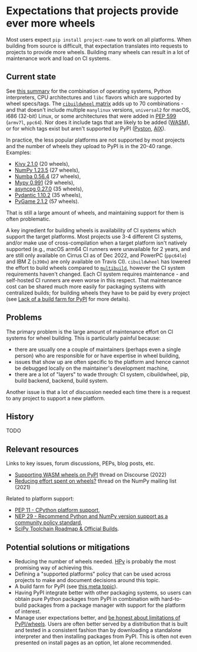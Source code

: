 # Expectations that projects provide ever more wheels

Most users expect `pip install project-name` to work on all platforms. When
building from source is difficult, that expectation translates into requests to
projects to provide more wheels. Building many wheels can result in a lot
of maintenance work and load on CI systems.


## Current state

See [this summary](purposes_of_pypi.md#users-installing-python-packages-from-binaries)
for the combination of operating systems, Python interpreters, CPU
architectures and `libc` flavors which are supported by wheel specs/tags. The
[`cibuildwheel` matrix](https://cibuildwheel.readthedocs.io/en/stable/) adds up
to 70 combinations - and that doesn't include multiple `manylinux` versions,
`universal2` for macOS, i686 (32-bit) Linux, or some architectures that were
added in [PEP 599](https://peps.python.org/pep-0599/) (`armv7l`, `ppc64`).
Nor does it include tags that are likely to be added ([WASM](https://discuss.python.org/t/support-wasm-wheels-on-pypi/21924)), or for which tags exist but aren't supported by PyPI
([Pyston](https://github.com/mesonbuild/meson-python/issues/142#issuecomment-1262773682),
[AIX](https://github.com/pypa/pip/issues/6922)).

In practice, the less popular platforms are not supported by most projects and
the number of wheels they upload to PyPI is in the 20-40 range. Examples:

- [Kivy 2.1.0](https://pypi.org/project/Kivy/2.1.0/#files) (20 wheels),
- [NumPy 1.23.5](https://pypi.org/project/numpy/1.23.5/#files) (27 wheels),
- [Numba 0.56.4](https://pypi.org/project/numba/0.56.4/#files) (27 wheels),
- [Mypy 0.991](https://pypi.org/project/mypy/0.991/#files) (29 wheels),
- [asyncpg 0.27.0](https://pypi.org/project/asyncpg/0.27.0/#files) (35 wheels),
- [Pydantic 1.10.2](https://pypi.org/project/pydantic/1.10.2/) (35 wheels),
- [PyGame 2.1.2](https://pypi.org/project/pygame/2.1.2/#files) (57 wheels).

That is still a large amount of wheels, and maintaining support for them is
often problematic.

A key ingredient for building wheels is availability of CI systems which
support the target platforms. Most projects use 3-4 different CI systems,
and/or make use of cross-compilation when a target platform isn't natively
supported (e.g., macOS arm64 CI runners were unavailable for 2 years, and are
still only available on Cirrus CI as of Dec 2022, and PowerPC (`ppc64le`) and
IBM Z (`s390x`) are only available on Travis CI). `cibuildwheel` has lowered
the effort to build wheels compared to
[`multibuild`](https://github.com/multi-build/multibuild/), however the CI
system requirements haven't changed. Each CI system requires maintenance - and
self-hosted CI runners are even worse in this respect. That maintenance cost
can be shared much more easily for packaging systems with centralized builds;
for building wheels they have to be paid by every project (see [Lack of a build
farm for PyPI](no_build_farm.md) for more details).


## Problems

The primary problem is the large amount of maintenance effort on CI systems for
wheel building. This is particularly painful because:

- there are usually one a couple of maintainers (perhaps even a single
  person) who are responsible for or have expertise in wheel building,
- issues that show up are often specific to the platform and hence
  cannot be debugged locally on the maintainer's development machine,
- there are a lot of "layers" to wade through: CI system, cibuildwheel,
  pip, build backend, backend, build system.

Another issue is that a lot of discussion needed each time there is a request
to any project to support a new platform.


## History

TODO


## Relevant resources

Links to key issues, forum discussions, PEPs, blog posts, etc.

- [Supporting WASM wheels on PyPI](https://discuss.python.org/t/support-wasm-wheels-on-pypi/21924) thread on Discourse (2022)
- [Reducing effort spent on wheels?](https://mail.python.org/archives/list/numpy-discussion@python.org/thread/46HT2SYDHBNLOC6N5RTXI7CN32YWIJWR/#46HT2SYDHBNLOC6N5RTXI7CN32YWIJWR) thread on the NumPy mailing list (2021)

Related to platform support:

- [PEP 11 - CPython platform support](https://peps.python.org/pep-0011/),
- [NEP 29 - Recommend Python and NumPy version support as a community policy standard](https://numpy.org/neps/nep-0029-deprecation_policy.html),
- [SciPy Toolchain Roadmap & Official Builds](http://scipy.github.io/devdocs/dev/toolchain.html#official-builds).


## Potential solutions or mitigations

- Reducing the number of wheels needed. [HPy](https://hpyproject.org/) is
  probably the most promising way of achieving this.
- Defining a "supported platforms" policy that can be used across projects to
  make and document decisions around this topic.
- A build farm for PyPI (see [this meta topic](no_build_farm.md)).
- Having PyPI integrate better with other packaging systems, so users can
  obtain pure Python packages from PyPI in combination with hard-to-build
  packages from a package manager with support for the platform of interest.
- Manage user expectations better, and
  [be honest about limitations of PyPI/wheels](https://discuss.python.org/t/wanting-a-singular-packaging-tool-vision/21141/92).
  Users are often better served by a distribution that is built and tested in a
  consistent fashion than by downloading a standalone interpreter and then
  installing packages from PyPI. This is often not even presented on install
  pages as an option, let alone recommended.
